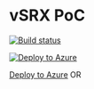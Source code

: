 # vSRX PoC

[![Build status](https://dev.azure.com/wovanran/vsrx/_apis/build/status/vsrx-dev-ci)](https://dev.azure.com/wovanran/vsrx/_build/latest?definitionId=10)


[![Deploy to Azure](http://azuredeploy.net/deploybutton.png)](https://azuredeploy.net/)




<a href="https://portal.azure.com/#create/Microsoft.Template/uri/${encodeURIComponent(https://raw.githubusercontent.com/woutervanranst/vsrx/master/azuredeploy.json)}">Deploy to Azure</a>
OR
